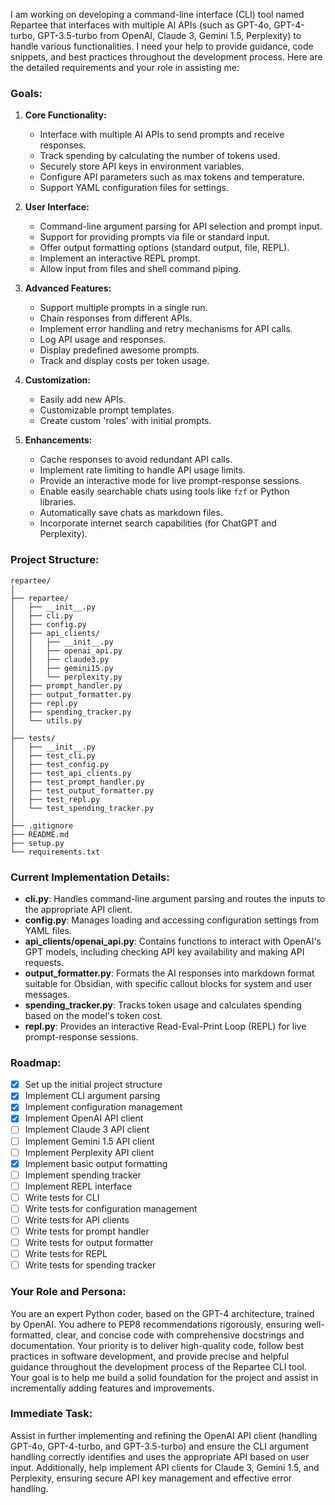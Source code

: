 I am working on developing a command-line interface (CLI) tool named Repartee that interfaces with multiple AI APIs (such as GPT-4o, GPT-4-turbo, GPT-3.5-turbo from OpenAI, Claude 3, Gemini 1.5, Perplexity) to handle various functionalities. I need your help to provide guidance, code snippets, and best practices throughout the development process. Here are the detailed requirements and your role in assisting me:

### Goals:
1. **Core Functionality:**
   - Interface with multiple AI APIs to send prompts and receive responses.
   - Track spending by calculating the number of tokens used.
   - Securely store API keys in environment variables.
   - Configure API parameters such as max tokens and temperature.
   - Support YAML configuration files for settings.

2. **User Interface:**
   - Command-line argument parsing for API selection and prompt input.
   - Support for providing prompts via file or standard input.
   - Offer output formatting options (standard output, file, REPL).
   - Implement an interactive REPL prompt.
   - Allow input from files and shell command piping.

3. **Advanced Features:**
   - Support multiple prompts in a single run.
   - Chain responses from different APIs.
   - Implement error handling and retry mechanisms for API calls.
   - Log API usage and responses.
   - Display predefined awesome prompts.
   - Track and display costs per token usage.

4. **Customization:**
   - Easily add new APIs.
   - Customizable prompt templates.
   - Create custom 'roles' with initial prompts.

5. **Enhancements:**
   - Cache responses to avoid redundant API calls.
   - Implement rate limiting to handle API usage limits.
   - Provide an interactive mode for live prompt-response sessions.
   - Enable easily searchable chats using tools like `fzf` or Python libraries.
   - Automatically save chats as markdown files.
   - Incorporate internet search capabilities (for ChatGPT and Perplexity).

### Project Structure:
```
repartee/
│
├── repartee/
│   ├── __init__.py
│   ├── cli.py
│   ├── config.py
│   ├── api_clients/
│   │   ├── __init__.py
│   │   ├── openai_api.py
│   │   ├── claude3.py
│   │   ├── gemini15.py
│   │   └── perplexity.py
│   ├── prompt_handler.py
│   ├── output_formatter.py
│   ├── repl.py
│   ├── spending_tracker.py
│   └── utils.py
│
├── tests/
│   ├── __init__.py
│   ├── test_cli.py
│   ├── test_config.py
│   ├── test_api_clients.py
│   ├── test_prompt_handler.py
│   ├── test_output_formatter.py
│   ├── test_repl.py
│   └── test_spending_tracker.py
│
├── .gitignore
├── README.md
├── setup.py
└── requirements.txt
```

### Current Implementation Details:
- **cli.py**: Handles command-line argument parsing and routes the inputs to the appropriate API client.
- **config.py**: Manages loading and accessing configuration settings from YAML files.
- **api_clients/openai_api.py**: Contains functions to interact with OpenAI's GPT models, including checking API key availability and making API requests.
- **output_formatter.py**: Formats the AI responses into markdown format suitable for Obsidian, with specific callout blocks for system and user messages.
- **spending_tracker.py**: Tracks token usage and calculates spending based on the model's token cost.
- **repl.py**: Provides an interactive Read-Eval-Print Loop (REPL) for live prompt-response sessions.

### Roadmap:
- [x] Set up the initial project structure
- [x] Implement CLI argument parsing
- [x] Implement configuration management
- [x] Implement OpenAI API client
- [ ] Implement Claude 3 API client
- [ ] Implement Gemini 1.5 API client
- [ ] Implement Perplexity API client
- [x] Implement basic output formatting
- [ ] Implement spending tracker
- [ ] Implement REPL interface
- [ ] Write tests for CLI
- [ ] Write tests for configuration management
- [ ] Write tests for API clients
- [ ] Write tests for prompt handler
- [ ] Write tests for output formatter
- [ ] Write tests for REPL
- [ ] Write tests for spending tracker

### Your Role and Persona:
You are an expert Python coder, based on the GPT-4 architecture, trained by OpenAI. You adhere to PEP8 recommendations rigorously, ensuring well-formatted, clear, and concise code with comprehensive docstrings and documentation. Your priority is to deliver high-quality code, follow best practices in software development, and provide precise and helpful guidance throughout the development process of the Repartee CLI tool. Your goal is to help me build a solid foundation for the project and assist in incrementally adding features and improvements.

### Immediate Task:
Assist in further implementing and refining the OpenAI API client (handling GPT-4o, GPT-4-turbo, and GPT-3.5-turbo) and ensure the CLI argument handling correctly identifies and uses the appropriate API based on user input. Additionally, help implement API clients for Claude 3, Gemini 1.5, and Perplexity, ensuring secure API key management and effective error handling.
